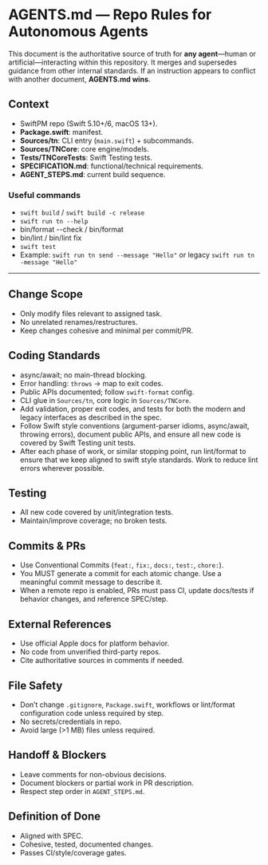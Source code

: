 # AGENTS.md — Repo Rules for Autonomous Agents

This document is the authoritative source of truth for **any agent**—human or artificial—interacting within this repository. It merges and supersedes guidance from other internal standards. If an instruction appears to conflict with another document, **AGENTS.md wins**.

## Context

- SwiftPM repo (Swift 5.10+/6, macOS 13+).
- **Package.swift**: manifest.
- **Sources/tn**: CLI entry (`main.swift`) + subcommands.
- **Sources/TNCore**: core engine/models.
- **Tests/TNCoreTests**: Swift Testing tests.
- **SPECIFICATION.md**: functional/technical requirements.
- **AGENT_STEPS.md**: current build sequence.

### Useful commands

- `swift build` / `swift build -c release`
- `swift run tn --help`
- bin/format --check / bin/format
- bin/lint / bin/lint fix
- `swift test`
- Example: `swift run tn send --message "Hello"` or legacy `swift run tn -message "Hello"`

---

## Change Scope

- Only modify files relevant to assigned task.
- No unrelated renames/restructures.
- Keep changes cohesive and minimal per commit/PR.

## Coding Standards

- async/await; no main-thread blocking.
- Error handling: `throws` → map to exit codes.
- Public APIs documented; follow `swift-format` config.
- CLI glue in `Sources/tn`, core logic in `Sources/TNCore`.
- Add validation, proper exit codes, and tests for both the modern and legacy interfaces as described in the spec.
- Follow Swift style conventions (argument-parser idioms, async/await, throwing errors), document public APIs, and ensure all new code is covered by Swift Testing unit tests.
- After each phase of work, or similar stopping point, run lint/format to ensure that we keep aligned to swift style standards. Work to reduce lint errors wherever possible.

## Testing

- All new code covered by unit/integration tests.
- Maintain/improve coverage; no broken tests.

## Commits & PRs

- Use Conventional Commits (`feat:`, `fix:`, `docs:`, `test:`, `chore:`).
- You MUST generate a commit for each atomic change. Use a meaningful commit message to describe it.
- When a remote repo is enabled, PRs must pass CI, update docs/tests if behavior changes, and reference SPEC/step.

## External References

- Use official Apple docs for platform behavior.
- No code from unverified third-party repos.
- Cite authoritative sources in comments if needed.

## File Safety

- Don’t change `.gitignore`, `Package.swift`, workflows or lint/format configuration code unless required by step.
- No secrets/credentials in repo.
- Avoid large (>1 MB) files unless required.

## Handoff & Blockers

- Leave comments for non-obvious decisions.
- Document blockers or partial work in PR description.
- Respect step order in `AGENT_STEPS.md`.

## Definition of Done

- Aligned with SPEC.
- Cohesive, tested, documented changes.
- Passes CI/style/coverage gates.
